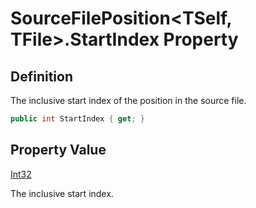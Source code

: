 # SourceFilePosition&lt;TSelf, TFile&gt;.StartIndex Property
## Definition

The inclusive start index of the position in the source file.

```c#
public int StartIndex { get; }
```

## Property Value

[Int32](https://learn.microsoft.com/en-gb/dotnet/api/System.Int32)

The inclusive start index.
